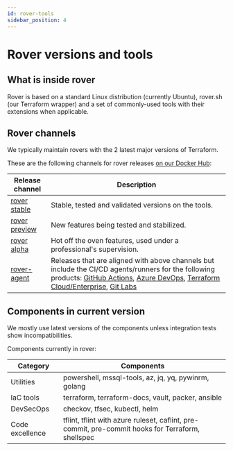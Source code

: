 ```yaml
---
id: rover-tools
sidebar_position: 4
---
```


# Rover versions and tools

## What is inside rover

Rover is based on a standard Linux distribution (currently Ubuntu), rover.sh (our Terraform wrapper) and a set of commonly-used tools with their extensions when applicable.

## Rover channels

We typically maintain rovers with the 2 latest major versions of Terraform.

These are the following channels for rover releases [on our Docker Hub](https://hub.docker.com/search?q=aztfmod&type=image):

| Release channel                                                        | Description                                                                                                                                                                       |
|-----------------------------------------------------------------|-----------------------------------------------------------------------------------------------------------------------------------------------------------------------------------|
| [rover stable](https://hub.docker.com/r/aztfmod/rover)          | Stable, tested and validated versions on the tools.                                                                                                                               |
| [rover preview](https://hub.docker.com/r/aztfmod/rover-preview) | New features being tested and stabilized.                                                                                                                                         |
| [rover alpha](https://hub.docker.com/r/aztfmod/rover-alpha)     | Hot off the oven features, used under a professional's supervision.                                                                                                               |
| [rover-agent](https://hub.docker.com/r/aztfmod/rover-agent)     | Releases that are aligned with above channels but include the CI/CD agents/runners for the following products: [GitHub Actions](https://github.com/features/actions), [Azure DevOps](https://azure.microsoft.com/en-us/services/devops/), [Terraform Cloud/Enterprise](https://www.terraform.io/cloud-docs/agents), [Git Labs](https://docs.gitlab.com/ee/user/clusters/agent/install/) |

## Components in current version

We mostly use latest versions of the components unless integration tests show incompatibilities.

Components currently in rover:

| Category        | Components                                                                                        |
|-----------------|---------------------------------------------------------------------------------------------------|
| Utilities       | powershell, mssql-tools, az, jq, yq, pywinrm, golang                                              |
| IaC tools       | terraform, terraform-docs, vault, packer, ansible                                                 |
| DevSecOps       | checkov, tfsec, kubectl, helm                                                                     |
| Code excellence | tflint, tflint with azure ruleset, caflint, pre-commit, pre-commit hooks for Terraform, shellspec |
